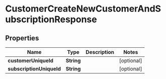 

# CustomerCreateNewCustomerAndSubscriptionResponse


## Properties

| Name | Type | Description | Notes |
|------------ | ------------- | ------------- | -------------|
|**customerUniqueId** | **String** |  |  [optional] |
|**subscriptionUniqueId** | **String** |  |  [optional] |



